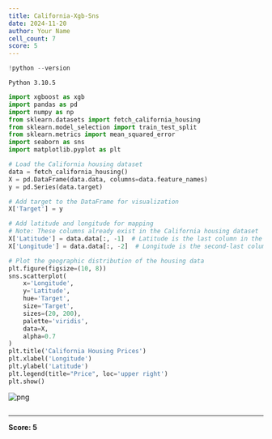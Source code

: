```yaml
---
title: California-Xgb-Sns
date: 2024-11-20
author: Your Name
cell_count: 7
score: 5
---
```


```python
!python --version
```

    Python 3.10.5



```python
import xgboost as xgb
import pandas as pd
import numpy as np
from sklearn.datasets import fetch_california_housing
from sklearn.model_selection import train_test_split
from sklearn.metrics import mean_squared_error
import seaborn as sns
import matplotlib.pyplot as plt
```


```python
# Load the California housing dataset
data = fetch_california_housing()
X = pd.DataFrame(data.data, columns=data.feature_names)
y = pd.Series(data.target)
```


```python
# Add target to the DataFrame for visualization
X['Target'] = y
```


```python
# Add latitude and longitude for mapping
# Note: These columns already exist in the California housing dataset
X['Latitude'] = data.data[:, -1]  # Latitude is the last column in the dataset
X['Longitude'] = data.data[:, -2]  # Longitude is the second-last column
```


```python
# Plot the geographic distribution of the housing data
plt.figure(figsize=(10, 8))
sns.scatterplot(
    x='Longitude', 
    y='Latitude', 
    hue='Target', 
    size='Target', 
    sizes=(20, 200), 
    palette='viridis', 
    data=X, 
    alpha=0.7
)
plt.title('California Housing Prices')
plt.xlabel('Longitude')
plt.ylabel('Latitude')
plt.legend(title="Price", loc='upper right')
plt.show()
```


    
![png](/mlnotes/images/california-xgb-sns_5_0.png)
    



```python

```


---
**Score: 5**